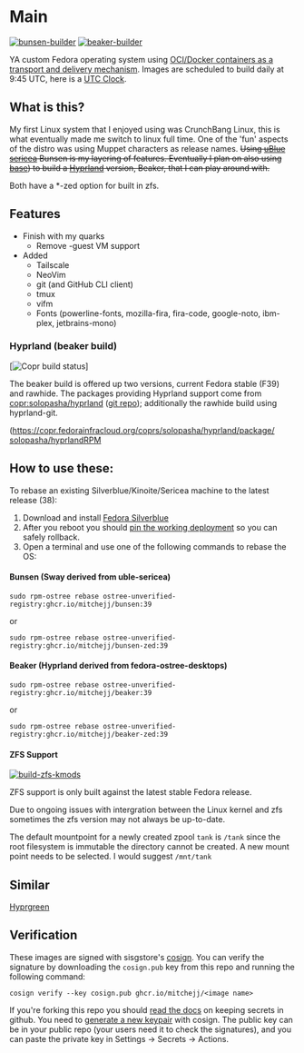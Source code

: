 # Main
[![bunsen-builder](https://github.com/mitchejj/ostree-quarks/actions/workflows/sway-build.yml/badge.svg)](https://github.com/mitchejj/ostree-quarks/actions/workflows/sway-build.yml)
[![beaker-builder](https://github.com/mitchejj/ostree-quarks/actions/workflows/ng-build.yml/badge.svg)](https://github.com/mitchejj/ostree-quarks/actions/workflows/ng-build.yml)

YA custom Fedora operating system using [OCI/Docker containers as a transport and delivery mechanism](https://fedoraproject.org/wiki/Changes/OstreeNativeContainerStabley). Images are scheduled to build daily at 9:45 UTC, here is a [UTC Clock](https://time.is/UTC).

## What is this?

My first Linux system that I enjoyed using was CrunchBang Linux, this is what eventually made me switch to linux full time. One of the 'fun' aspects of the distro was using Muppet characters as release names. ~~Using [uBlue](http://github.com/uble-os/main) [sericea][ublue-sericea] Bunsen is my layering of features. Eventually I plan on also using [base][ublue-base]) to build a [Hyprland](https://hyprland.org/) version, Beaker, that I can play around with.~~

Both have a \*-zed option for built in zfs. 

[ublue-sericea]: https://github.com/ublue-os/main/pkgs/container/base-sericea
[ublue-base]: https://github.com/ublue-os/main/pkgs/container/base-main


## Features

- Finish with my quarks
  - Remove
    -guest VM support
- Added
  - Tailscale
  - NeoVim
  - git (and GitHub CLI client)
  - tmux
  - vifm
  - Fonts (powerline-fonts, mozilla-fira, fira-code, google-noto, ibm-plex, jetbrains-mono)

### Hyprland (beaker build)
[![Copr build status](https://copr.fedorainfracloud.org/coprs/solopasha/hyprland/package/hyprland/status_image/last_build.png)]

The beaker build is offered up two versions, current Fedora stable (F39) and rawhide. The packages providing Hyprland support come from [copr:solopasha/hyprland](https://copr.fedorainfracloud.org/coprs/solopasha/hyprland/) ([git repo](https://github.com/solopasha/hyprlandRPM)); additionally the rawhide build using hyprland-git.

(https://copr.fedorainfracloud.org/coprs/solopasha/hyprland/package/
[solopasha/hyprlandRPM](https://github.com/solopasha/hyprlandRPM)

## How to use these:

To rebase an existing Silverblue/Kinoite/Sericea machine to the latest release (38): 
1. Download and install [Fedora Silverblue](https://silverblue.fedoraproject.org/download)
1. After you reboot you should [pin the working deployment](https://docs.fedoraproject.org/en-US/fedora-silverblue/faq/#_about_using_silverblue) so you can safely rollback.
1. Open a terminal and use one of the following commands to rebase the OS:

    
#### Bunsen (Sway derived from uble-sericea)  

    sudo rpm-ostree rebase ostree-unverified-registry:ghcr.io/mitchejj/bunsen:39

or
    
    sudo rpm-ostree rebase ostree-unverified-registry:ghcr.io/mitchejj/bunsen-zed:39


#### Beaker (Hyprland derived from fedora-ostree-desktops)


    sudo rpm-ostree rebase ostree-unverified-registry:ghcr.io/mitchejj/beaker:39

or

    sudo rpm-ostree rebase ostree-unverified-registry:ghcr.io/mitchejj/beaker-zed:39


#### ZFS Support
[![build-zfs-kmods](https://github.com/mitchejj/ostree-zfs-kmod/actions/workflows/build.yml/badge.svg)](https://github.com/mitchejj/ostree-zfs-kmod/actions/workflows/build.yml)

ZFS support is only built against the latest stable Fedora release.

Due to ongoing issues with intergration between the Linux kernel and zfs sometimes the zfs version may not always be up-to-date.

The default mountpoint for a newly created zpool `tank` is `/tank` since the root filesystem is immutable the directory cannot be created. A new mount point needs to be selected. I would suggest `/mnt/tank`

## Similar
[Hyprgreen](https://github.com/hyprgreen/main)
## Verification

These images are signed with sisgstore's [cosign](https://docs.sigstore.dev/cosign/overview/). You can verify the signature by downloading the `cosign.pub` key from this repo and running the following command:

    cosign verify --key cosign.pub ghcr.io/mitchejj/<image name>

If you're forking this repo you should [read the docs](https://docs.github.com/en/actions/security-guides/encrypted-secrets) on keeping secrets in github. You need to [generate a new keypair](https://docs.sigstore.dev/cosign/overview/) with cosign. The public key can be in your public repo (your users need it to check the signatures), and you can paste the private key in Settings -> Secrets -> Actions.


